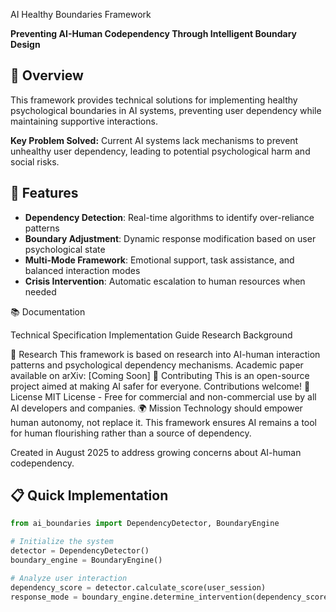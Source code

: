 AI Healthy Boundaries Framework

**Preventing AI-Human Codependency Through Intelligent Boundary Design**

## 🎯 Overview

This framework provides technical solutions for implementing healthy psychological boundaries in AI systems, preventing user dependency while maintaining supportive interactions.

**Key Problem Solved:** Current AI systems lack mechanisms to prevent unhealthy user dependency, leading to potential psychological harm and social risks.

## 🚀 Features

- **Dependency Detection**: Real-time algorithms to identify over-reliance patterns
- **Boundary Adjustment**: Dynamic response modification based on user psychological state  
- **Multi-Mode Framework**: Emotional support, task assistance, and balanced interaction modes
- **Crisis Intervention**: Automatic escalation to human resources when needed

📚 Documentation

Technical Specification
Implementation Guide
Research Background

🔬 Research
This framework is based on research into AI-human interaction patterns and psychological dependency mechanisms. Academic paper available on arXiv: [Coming Soon]
🤝 Contributing
This is an open-source project aimed at making AI safer for everyone. Contributions welcome!
📄 License
MIT License - Free for commercial and non-commercial use by all AI developers and companies.
🌍 Mission
Technology should empower human autonomy, not replace it. This framework ensures AI remains a tool for human flourishing rather than a source of dependency.

Created in August 2025 to address growing concerns about AI-human codependency.

## 📋 Quick Implementation

```python
from ai_boundaries import DependencyDetector, BoundaryEngine

# Initialize the system
detector = DependencyDetector()
boundary_engine = BoundaryEngine()

# Analyze user interaction
dependency_score = detector.calculate_score(user_session)
response_mode = boundary_engine.determine_intervention(dependency_score)
